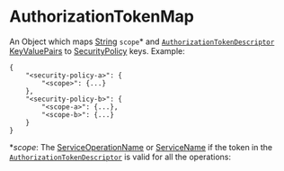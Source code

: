 # AuthorizationTokenMap

An Object which maps [String](../primitives.md#string) `scope`* and [`AuthorizationTokenDescriptor`](./authorization-token-descriptor.md) [KeyValuePairs](../primitives.md#keyvaluepair) to [SecurityPolicy](../primitives.md#securitypolicy) keys. Example:

```
{
    "<security-policy-a>": {
        "<scope>": {...}
    },
    "<security-policy-b>": {
        "<scope-a>": {...},
        "<scope-b>": {...}
    }
}
```
*_scope_: The [ServiceOperationName](../primitives.md#serviceoperationname) or [ServiceName](../primitives.md#servicename) if the token in the [`AuthorizationTokenDescriptor`](./authorization-token-descriptor.md) is valid for all the operations:  